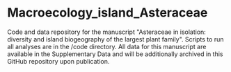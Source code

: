 # Macroecology_island_Asteraceae

Code and data repository for the manuscript "Asteraceae in isolation: diversity and island biogeography of
the largest plant family". Scripts to run all analyses are in the /code directory. All data for this manuscript are available in the Supplementary Data and will be additionally archived in this GitHub repository upon publication. 
